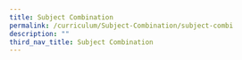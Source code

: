 ```yaml
---
title: Subject Combination
permalink: /curriculum/Subject-Combination/subject-combi
description: ""
third_nav_title: Subject Combination
---
```

